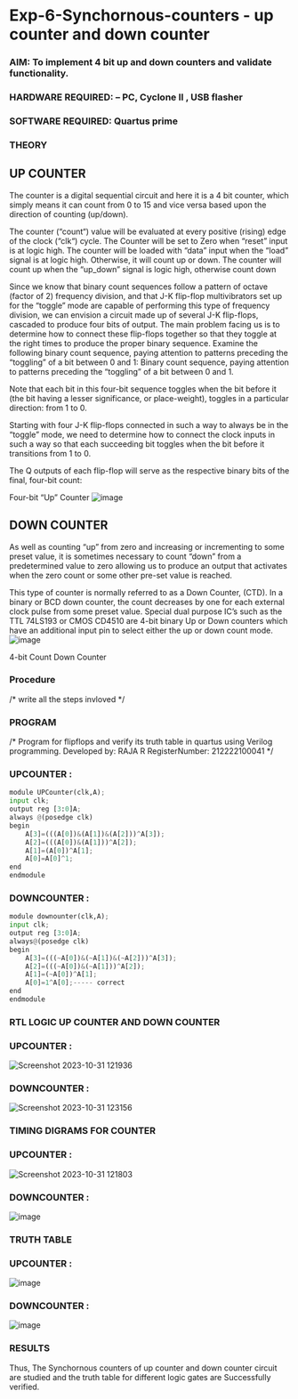 # Exp-6-Synchornous-counters - up counter and down counter 
### AIM: To implement 4 bit up and down counters and validate  functionality.
### HARDWARE REQUIRED:  – PC, Cyclone II , USB flasher
### SOFTWARE REQUIRED:   Quartus prime
### THEORY 

## UP COUNTER 
The counter is a digital sequential circuit and here it is a 4 bit counter, which simply means it can count from 0 to 15 and vice versa based upon the direction of counting (up/down). 

The counter (“count“) value will be evaluated at every positive (rising) edge of the clock (“clk“) cycle.
The Counter will be set to Zero when “reset” input is at logic high.
The counter will be loaded with “data” input when the “load” signal is at logic high. Otherwise, it will count up or down.
The counter will count up when the “up_down” signal is logic high, otherwise count down

Since we know that binary count sequences follow a pattern of octave (factor of 2) frequency division, and that J-K flip-flop multivibrators set up for the “toggle” mode are capable of performing this type of frequency division, we can envision a circuit made up of several J-K flip-flops, cascaded to produce four bits of output.
The main problem facing us is to determine how to connect these flip-flops together so that they toggle at the right times to produce the proper binary sequence.
Examine the following binary count sequence, paying attention to patterns preceding the “toggling” of a bit between 0 and 1:
Binary count sequence, paying attention to patterns preceding the “toggling” of a bit between 0 and 1.

Note that each bit in this four-bit sequence toggles when the bit before it (the bit having a lesser significance, or place-weight), toggles in a particular direction: from 1 to 0.



 
 

Starting with four J-K flip-flops connected in such a way to always be in the “toggle” mode, we need to determine how to connect the clock inputs in such a way so that each succeeding bit toggles when the bit before it transitions from 1 to 0.

The Q outputs of each flip-flop will serve as the respective binary bits of the final, four-bit count:

 
 

Four-bit “Up” Counter
![image](https://user-images.githubusercontent.com/36288975/169644758-b2f4339d-9532-40c5-af40-8f4f8c942e2c.png)



## DOWN COUNTER 

As well as counting “up” from zero and increasing or incrementing to some preset value, it is sometimes necessary to count “down” from a predetermined value to zero allowing us to produce an output that activates when the zero count or some other pre-set value is reached.

This type of counter is normally referred to as a Down Counter, (CTD). In a binary or BCD down counter, the count decreases by one for each external clock pulse from some preset value. Special dual purpose IC’s such as the TTL 74LS193 or CMOS CD4510 are 4-bit binary Up or Down counters which have an additional input pin to select either the up or down count mode.
![image](https://user-images.githubusercontent.com/36288975/169644844-1a14e123-7228-4ed8-81a9-eb937dff4ac8.png)


4-bit Count Down Counter
### Procedure
/* write all the steps invloved */



### PROGRAM 
/*
Program for flipflops  and verify its truth table in quartus using Verilog programming.
Developed by: RAJA R
RegisterNumber:  212222100041
*/
### UPCOUNTER :
```python
module UPCounter(clk,A);
input clk;
output reg [3:0]A;
always @(posedge clk)
begin
	A[3]=(((A[0])&(A[1])&(A[2]))^A[3]);
	A[2]=(((A[0])&(A[1]))^A[2]);
	A[1]=(A[0])^A[1];
	A[0]=A[0]^1;
end
endmodule
```
### DOWNCOUNTER :
```python
module downounter(clk,A);
input clk;
output reg [3:0]A;
always@(posedge clk)
begin
	A[3]=(((~A[0])&(~A[1])&(~A[2]))^A[3]);
	A[2]=(((~A[0])&(~A[1]))^A[2]);
	A[1]=(~A[0])^A[1];
	A[0]=1^A[0];----- correct
end
endmodule
```







### RTL LOGIC UP COUNTER AND DOWN COUNTER  

### UPCOUNTER :
![Screenshot 2023-10-31 121936](https://github.com/Raja8334/Exp-7-Synchornous-counters-/assets/120719634/c7283b0b-5f17-428b-af1c-dbeb8d4935da)


### DOWNCOUNTER :

![Screenshot 2023-10-31 123156](https://github.com/Raja8334/Exp-7-Synchornous-counters-/assets/120719634/5b9609ee-0cac-4458-bdfe-253059641a78)






### TIMING DIGRAMS FOR COUNTER  
### UPCOUNTER :
![Screenshot 2023-10-31 121803](https://github.com/Raja8334/Exp-7-Synchornous-counters-/assets/120719634/e844980d-6929-42e8-aa86-c61de36b505d)


### DOWNCOUNTER :

![image](https://github.com/Raja8334/Exp-7-Synchornous-counters-/assets/120719634/481e719c-b78b-47e0-b6df-8239f03731a3)



### TRUTH TABLE 
### UPCOUNTER :
![image](https://github.com/Raja8334/Exp-7-Synchornous-counters-/assets/120719634/0b6b6b13-8141-4e13-abed-0ac5506a9fc2)


### DOWNCOUNTER :
![image](https://github.com/Raja8334/Exp-7-Synchornous-counters-/assets/120719634/f3ead36a-dfaf-4565-89b7-4aa85fa9920b)






### RESULTS 
Thus, The Synchornous counters of up counter and down counter circuit are studied and the truth table for different logic gates are Successfully verified.
